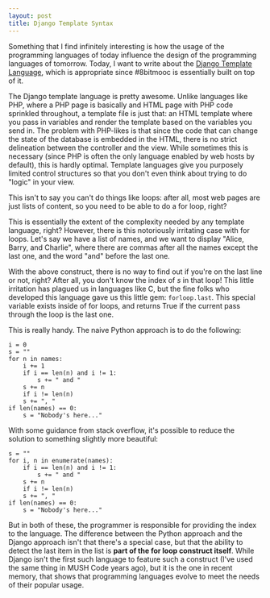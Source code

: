 ```yaml
---
layout: post
title: Django Template Syntax
---
```


Something that I find infinitely interesting is how the usage of the programming
languages of today influence the design of the programming languages of
tomorrow. Today, I want to write about the [Django Template Language](
https://docs.djangoproject.com/en/dev/topics/templates/), which is appropriate
since #8bitmooc is essentially built on top of it.

The Django template language is pretty awesome. Unlike languages like PHP, where
a PHP page is basically and HTML page with PHP code sprinkled throughout, a
template file is just that: an HTML template where you pass in variables and
render the template based on the variables you send in. The problem with
PHP-likes is that since the code that can change the state of the database is
embedded in the HTML, there is no strict delineation between the controller and
the view. While sometimes this is necessary (since PHP is often the only language
enabled by web hosts by default), this is hardly optimal. Template languages
give you purposely limited control structures so that you don't even think about
trying to do "logic" in your view.

This isn't to say you can't do things like loops: after all, most web pages are
just lists of content, so you need to be able to do a for loop, right?


This is essentially the extent of the complexity needed by any template
language, right? However, there is this notoriously irritating case with for
loops. Let's say we have a list of names, and we want to display "Alice, Barry,
and Charlie", where there are commas after all the names except the last one,
and the word "and" before the last one.

With the above construct, there is no way to find out if you're on the last
line or not, right? After all, you don't know the index of *s* in that loop!
This little irritation has plagued us in languages like C, but the fine folks
who developed this language gave us this little gem: ```forloop.last```. This
special variable exists inside of for loops, and returns True if the current
pass through the loop is the last one.

This is really handy. The naive Python approach is to do the following:

    i = 0
    s = ""
    for n in names:
        i += 1
        if i == len(n) and i != 1:
            s += " and "
        s += n
        if i != len(n)
        s += ", "
    if len(names) == 0:
        s = "Nobody's here..."

With some guidance from stack overflow, it's possible to reduce the solution
to something slightly more beautiful:

    s = ""
    for i, n in enumerate(names):
        if i == len(n) and i != 1:
            s += " and "
        s += n
        if i != len(n)
        s += ", "
    if len(names) == 0:
        s = "Nobody's here..."
    
But in both of these, the programmer is responsible for providing the index
to the language. The difference between the Python approach and the Django
approach isn't that there's a special case, but that the ability to detect
the last item in the list is **part of the for loop construct itself**. While
Django isn't the first such language to feature such a construct (I've used
the same thing in MUSH Code years ago), but it is the one in recent memory,
that shows that programming languages evolve to meet the needs of their popular
usage.

